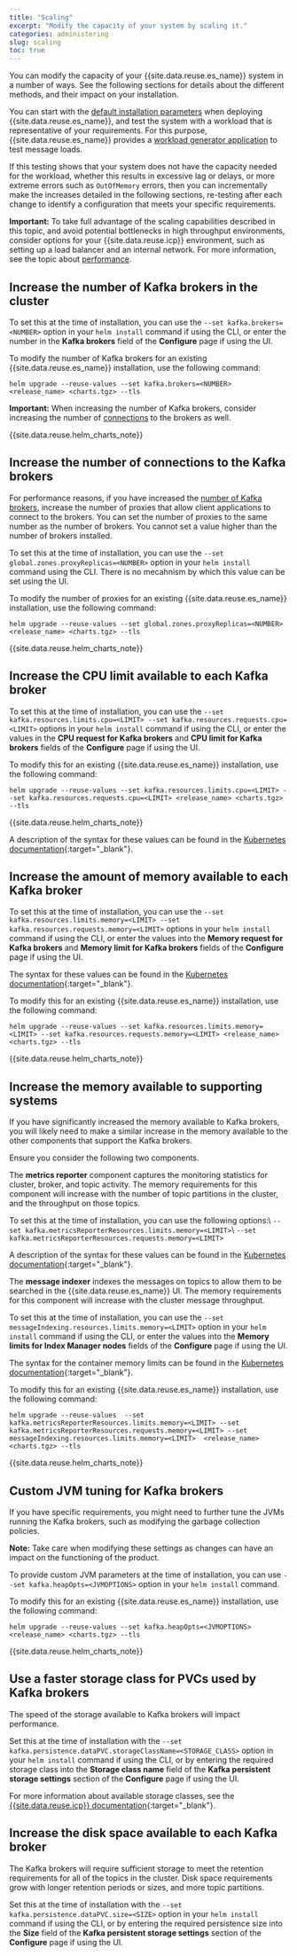 ```yaml
---
title: "Scaling"
excerpt: "Modify the capacity of your system by scaling it."
categories: administering
slug: scaling
toc: true
---
```


You can modify the capacity of your {{site.data.reuse.es_name}} system in a number of ways. See the following sections for details about the different methods, and their impact on your installation.

You can start with the [default installation parameters](../../installing/installing/) when deploying {{site.data.reuse.es_name}}, and test the system with a workload that is representative of your requirements. For this purpose, {{site.data.reuse.es_name}} provides a [workload generator application](../../getting-started/testing-loads/) to test message loads.

If this testing shows that your system does not have the capacity needed for the workload, whether this results in excessive lag or delays, or more extreme errors such as `OutOfMemory` errors, then you can incrementally make the increases detailed in the following sections, re-testing after each change to identify a configuration that meets your specific requirements.

**Important:** To take full advantage of the scaling capabilities described in this topic, and avoid potential bottlenecks in high throughput environments, consider options for your {{site.data.reuse.icp}} environment, such as setting up a load balancer and an internal network. For more information, see the topic about [performance](../../installing/capacity-planning/).

## Increase the number of Kafka brokers in the cluster

To set this at the time of installation, you can use the `--set kafka.brokers=<NUMBER>` option in your `helm install` command if using the CLI, or enter the number in the **Kafka brokers** field of the **Configure** page if using the UI.

To modify the number of Kafka brokers for an existing {{site.data.reuse.es_name}} installation, use the following command:

`helm upgrade --reuse-values --set kafka.brokers=<NUMBER> <release_name> <charts.tgz> --tls`

**Important:** When increasing the number of Kafka brokers, consider increasing the number of [connections](#increase-the-number-of-connections-to-the-kafka-brokers) to the brokers as well.

{{site.data.reuse.helm_charts_note}}

## Increase the number of connections to the Kafka brokers

For performance reasons, if you have increased the [number of Kafka brokers](#increase-the-number-of-kafka-brokers-in-the-cluster), increase the number of proxies that allow client applications to connect to the brokers. You can set the number of proxies to the same number as the number of brokers. You cannot set a value higher than the number of brokers installed.

To set this at the time of installation, you can use the `--set global.zones.proxyReplicas=<NUMBER>` option in your `helm install` command using the CLI. There is no mecahnism by which this value can be set using the UI.

To modify the number of proxies for an existing {{site.data.reuse.es_name}} installation, use the following command:

`helm upgrade --reuse-values --set global.zones.proxyReplicas=<NUMBER> <release_name> <charts.tgz> --tls`

{{site.data.reuse.helm_charts_note}}

## Increase the CPU limit available to each Kafka broker

To set this at the time of installation, you can use the `--set kafka.resources.limits.cpu=<LIMIT> --set kafka.resources.requests.cpu=<LIMIT>` options in your `helm install` command if using the CLI, or enter the values in the **CPU request for Kafka brokers** and **CPU limit for Kafka brokers** fields of the **Configure** page if using the UI.

To modify this for an existing {{site.data.reuse.es_name}} installation, use the following command:

`helm upgrade --reuse-values --set kafka.resources.limits.cpu=<LIMIT> --set kafka.resources.requests.cpu=<LIMIT> <release_name> <charts.tgz> --tls`

{{site.data.reuse.helm_charts_note}}

A description of the syntax for these values can be found in the [Kubernetes documentation](https://kubernetes.io/docs/concepts/configuration/manage-compute-resources-container/#meaning-of-cpu){:target="_blank"}.

## Increase the amount of memory available to each Kafka broker

To set this at the time of installation, you can use the `--set kafka.resources.limits.memory=<LIMIT> --set kafka.resources.requests.memory=<LIMIT>` options in your `helm install` command if using the CLI, or enter the values into the **Memory request for Kafka brokers** and **Memory limit for Kafka brokers** fields of the **Configure** page if using the UI.

The syntax for these values can be found in the [Kubernetes documentation](https://kubernetes.io/docs/concepts/configuration/manage-compute-resources-container/#meaning-of-memory){:target="_blank"}.

To modify this for an existing {{site.data.reuse.es_name}} installation, use the following command:

`helm upgrade --reuse-values --set kafka.resources.limits.memory=<LIMIT> --set kafka.resources.requests.memory=<LIMIT> <release_name> <charts.tgz> --tls`

{{site.data.reuse.helm_charts_note}}

## Increase the memory available to supporting systems

If you have significantly increased the memory available to Kafka brokers, you will likely need to make a similar increase in the memory available to the other components that support the Kafka brokers.

Ensure you consider the following two components.

The **metrics reporter** component captures the monitoring statistics for cluster, broker, and topic activity. The memory requirements for this component will increase with the number of topic partitions in the cluster, and the throughput on those topics.

To set this at the time of installation, you can use the following options:\\
`--set kafka.metricsReporterResources.limits.memory=<LIMIT>`\\
`--set kafka.metricsReporterResources.requests.memory=<LIMIT>`

A description of the syntax for these values can be found in the [Kubernetes documentation](https://kubernetes.io/docs/concepts/configuration/manage-compute-resources-container/#meaning-of-memory){:target="_blank"}.

The **message indexer** indexes the messages on topics to allow them to be searched in the {{site.data.reuse.es_name}} UI. The memory requirements for this component will increase with the cluster message throughput.

To set this at the time of installation, you can use the `--set messageIndexing.resources.limits.memory=<LIMIT>` option in your `helm install` command if using the CLI, or enter the values into the **Memory limits for Index Manager nodes** fields of the **Configure** page if using the UI.

The syntax for the container memory limits can be found in the [Kubernetes documentation](https://kubernetes.io/docs/concepts/configuration/manage-compute-resources-container/#meaning-of-memory){:target="_blank"}.

To modify this for an existing {{site.data.reuse.es_name}} installation, use the following command:

`helm upgrade --reuse-values  --set kafka.metricsReporterResources.limits.memory=<LIMIT> --set kafka.metricsReporterResources.requests.memory=<LIMIT> --set messageIndexing.resources.limits.memory=<LIMIT>  <release_name> <charts.tgz> --tls`

{{site.data.reuse.helm_charts_note}}

## Custom JVM tuning for Kafka brokers


If you have specific requirements, you might need to further tune the JVMs running the Kafka brokers, such as modifying the garbage collection policies.

**Note:** Take care when modifying these settings as changes can have an impact on the functioning of the product.

To provide custom JVM parameters at the time of installation, you can use `--set kafka.heapOpts=<JVMOPTIONS>` option in your `helm install` command.

To modify this for an existing {{site.data.reuse.es_name}} installation, use the following command:

`helm upgrade --reuse-values --set kafka.heapOpts=<JVMOPTIONS> <release_name> <charts.tgz> --tls`

{{site.data.reuse.helm_charts_note}}

## Use a faster storage class for PVCs used by Kafka brokers

The speed of the storage available to Kafka brokers will impact performance.

Set this at the time of installation with the `--set kafka.persistence.dataPVC.storageClassName=<STORAGE_CLASS>` option in your `helm install` command if using the CLI, or by entering the required storage class into the **Storage class name** field of the **Kafka persistent storage settings** section of the **Configure** page if using the UI.


For more information about available storage classes, see the [{{site.data.reuse.icp}} documentation](https://www.ibm.com/support/knowledgecenter/SSBS6K_3.2.1/manage_cluster/create_storage_class.html){:target="_blank"}.

## Increase the disk space available to each Kafka broker

The Kafka brokers will require sufficient storage to meet the retention requirements for all of the topics in the cluster. Disk space requirements grow with longer retention periods or sizes, and more topic partitions.

Set this at the time of installation with the `--set kafka.persistence.dataPVC.size=<SIZE>` option in your `helm install` command if using the CLI, or by entering the required persistence size into the **Size** field of the **Kafka persistent storage settings** section of the **Configure** page if using the UI.
